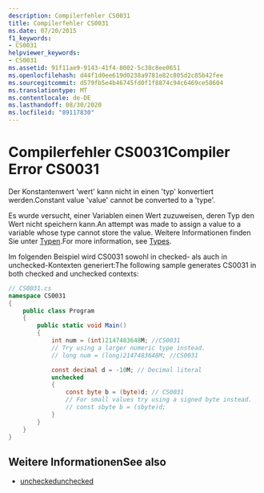 ```yaml
---
description: Compilerfehler CS0031
title: Compilerfehler CS0031
ms.date: 07/20/2015
f1_keywords:
- CS0031
helpviewer_keywords:
- CS0031
ms.assetid: 91f11ae9-9143-41f4-8002-5c38c8ee0651
ms.openlocfilehash: d44f1d0ee619d0238a9781e82c805d2c85b42fee
ms.sourcegitcommit: d579fb5e4b46745fd0f1f8874c94c6469ce58604
ms.translationtype: MT
ms.contentlocale: de-DE
ms.lasthandoff: 08/30/2020
ms.locfileid: "89117830"
---
```

# <a name="compiler-error-cs0031"></a><span data-ttu-id="f2d61-103">Compilerfehler CS0031</span><span class="sxs-lookup"><span data-stu-id="f2d61-103">Compiler Error CS0031</span></span>

<span data-ttu-id="f2d61-104">Der Konstantenwert 'wert' kann nicht in einen 'typ' konvertiert werden.</span><span class="sxs-lookup"><span data-stu-id="f2d61-104">Constant value 'value' cannot be converted to a 'type'.</span></span>

<span data-ttu-id="f2d61-105">Es wurde versucht, einer Variablen einen Wert zuzuweisen, deren Typ den Wert nicht speichern kann.</span><span class="sxs-lookup"><span data-stu-id="f2d61-105">An attempt was made to assign a value to a variable whose type cannot store the value.</span></span> <span data-ttu-id="f2d61-106">Weitere Informationen finden Sie unter [Typen](../programming-guide/types/index.md).</span><span class="sxs-lookup"><span data-stu-id="f2d61-106">For more information, see [Types](../programming-guide/types/index.md).</span></span>

<span data-ttu-id="f2d61-107">Im folgenden Beispiel wird CS0031 sowohl in checked- als auch in unchecked-Kontexten generiert:</span><span class="sxs-lookup"><span data-stu-id="f2d61-107">The following sample generates CS0031 in both checked and unchecked contexts:</span></span>

```csharp
// CS0031.cs
namespace CS0031
{
    public class Program
    {
        public static void Main()
        {
            int num = (int)2147483648M; //CS0031
            // Try using a larger numeric type instead.
            // long num = (long)2147483648M; //CS0031

            const decimal d = -10M; // Decimal literal
            unchecked
            {
                const byte b = (byte)d; // CS0031
                // For small values try using a signed byte instead.
                // const sbyte b = (sbyte)d;
            }
        }
    }
}
```

## <a name="see-also"></a><span data-ttu-id="f2d61-108">Weitere Informationen</span><span class="sxs-lookup"><span data-stu-id="f2d61-108">See also</span></span>

- [<span data-ttu-id="f2d61-109">unchecked</span><span class="sxs-lookup"><span data-stu-id="f2d61-109">unchecked</span></span>](../language-reference/keywords/unchecked.md)
